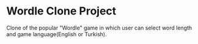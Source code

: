 # Wordle Clone Project

Clone of the popular "Wordle" game in which user can select word length and game language(English or Turkish).
